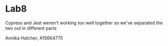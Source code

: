 # Lab8

Cypress and Jest weren't working too well together
so we've separated the two out in different parts

Annika Hatcher, A15664775
